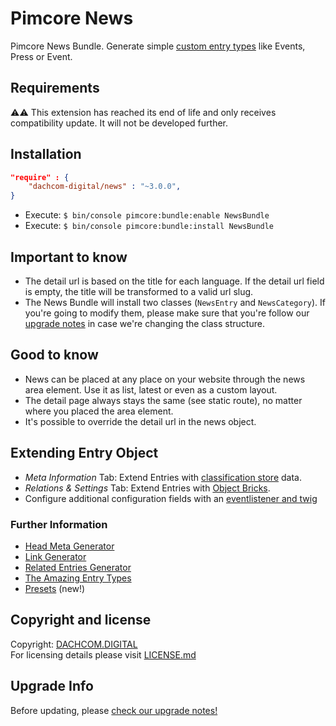 # Pimcore News
Pimcore News Bundle. Generate simple [custom entry types](docs/20_EntryTypes.md) like Events, Press or Event.

## Requirements
⚠️⚠️ This extension has reached its end of life and only receives compatibility update. It will not be developed further.

## Installation

```json
"require" : {
    "dachcom-digital/news" : "~3.0.0",
}
```

- Execute: `$ bin/console pimcore:bundle:enable NewsBundle`
- Execute: `$ bin/console pimcore:bundle:install NewsBundle`

## Important to know
- The detail url is based on the title for each language. If the detail url field is empty, the title will be transformed to a valid url slug.
- The News Bundle will install two classes (`NewsEntry` and `NewsCategory`). If you're going to modify them, please make sure that you're follow our [upgrade notes](UPGRADE.md) in case we're changing the class structure.

## Good to know
- News can be placed at any place on your website through the news area element. Use it as list, latest or even as a custom layout.
- The detail page always stays the same (see static route), no matter where you placed the area element.
- It's possible to override the detail url in the news object.

## Extending Entry Object
- *Meta Information* Tab: Extend Entries with [classification store](https://www.pimcore.org/docs/latest/Objects/Object_Classes/Data_Types/Classification_Store.html) data.
- *Relations & Settings* Tab: Extend Entries with [Object Bricks](https://www.pimcore.org/docs/latest/Objects/Object_Classes/Data_Types/Object_Bricks.html).
- Configure additional configuration fields with an [eventlistener and twig](./docs/40_CustomConfiguration.md)

### Further Information
- [Head Meta Generator](./docs/10_HeadMetaGenerator.md)
- [Link Generator](./docs/11_LinkGenerator.md)
- [Related Entries Generator](./docs/12_RelatedEntriesGenerator.md)
- [The Amazing Entry Types](./docs/20_EntryTypes.md)
- [Presets](./docs/30_Presets.md) (new!)

## Copyright and license
Copyright: [DACHCOM.DIGITAL](http://dachcom-digital.ch)  
For licensing details please visit [LICENSE.md](LICENSE.md)  

## Upgrade Info
Before updating, please [check our upgrade notes!](UPGRADE.md)
